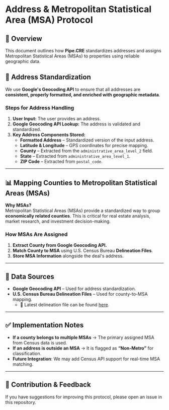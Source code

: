 # Address & Metropolitan Statistical Area (MSA) Protocol

## 📌 Overview
This document outlines how **Pipe.CRE** standardizes addresses and assigns Metropolitan Statistical Areas (MSAs) to properties using reliable geographic data.

## 📍 Address Standardization
We use **Google's Geocoding API** to ensure that all addresses are **consistent, properly formatted, and enriched with geographic metadata**.

### **Steps for Address Handling**
1. **User Input:** The user provides an address.
2. **Google Geocoding API Lookup:** The address is validated and standardized.
3. **Key Address Components Stored:**
   - **Formatted Address** – Standardized version of the input address.
   - **Latitude & Longitude** – GPS coordinates for precise mapping.
   - **County** – Extracted from the `administrative_area_level_2` field.
   - **State** – Extracted from `administrative_area_level_1`.
   - **ZIP Code** – Extracted from `postal_code`.

---

## 📊 Mapping Counties to Metropolitan Statistical Areas (MSAs)
**Why MSAs?**  
Metropolitan Statistical Areas (MSAs) provide a standardized way to group **economically related counties**. This is critical for real estate analysis, market research, and investment decision-making.

### **How MSAs Are Assigned**
1. **Extract County from Google Geocoding API.**
2. **Match County to MSA** using U.S. Census Bureau **Delineation Files**.
3. **Store MSA Information** alongside the deal's address.

---

## 📂 Data Sources
- **Google Geocoding API** – Used for address standardization.
- **U.S. Census Bureau Delineation Files** – Used for county-to-MSA mapping.
  - 📌 Latest delineation file can be found [here](https://www.census.gov/geographies/reference-files/time-series/demo/metro-micro/delineation-files.html).

---

## ✅ Implementation Notes
- **If a county belongs to multiple MSAs** → The primary assigned MSA from Census data is used.
- **If an address is outside an MSA** → It is flagged as **“Non-Metro”** for classification.
- **Future Integration**: We may add Census API support for real-time MSA matching.

---

## 📢 Contribution & Feedback
If you have suggestions for improving this protocol, please open an issue in this repository.  
